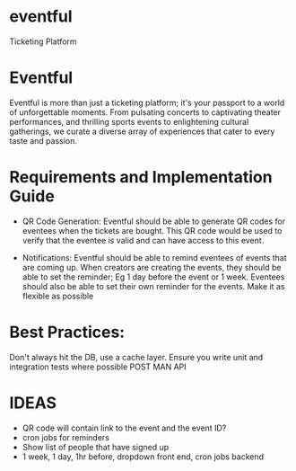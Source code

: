# eventful

Ticketing Platform

# Eventful

Eventful is more than just a ticketing platform; it's your passport to a world of unforgettable moments. From pulsating concerts to captivating theater performances, and thrilling sports events to enlightening cultural gatherings, we curate a diverse array of experiences that cater to every taste and passion.

# Requirements and Implementation Guide

- QR Code Generation: Eventful should be able to generate QR codes for eventees when the tickets are bought. This QR code would be used to verify that the eventee is valid and can have access to this event.

- Notifications: Eventful should be able to remind eventees of events that are coming up. When creators are creating the events, they should be able to set the reminder; Eg 1 day before the event or 1 week. Eventees should also be able to set their own reminder for the events. Make it as flexible as possible


# Best Practices:
Don't always hit the DB, use a cache layer.
Ensure you write unit and integration tests where possible
POST MAN API



# IDEAS 
- QR code will contain link to the event and the event ID?
- cron jobs for reminders
- Show list of people that have signed up
- 1 week, 1 day, 1hr before, dropdown front end, cron jobs backend
